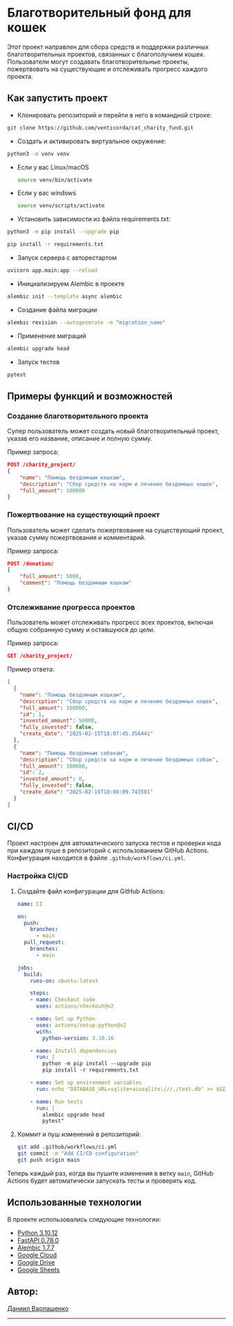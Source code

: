 # Благотворительный фонд для кошек

Этот проект направлен для сбора средств и поддержки различных благотворительных проектов, связанных с благополучием кошек. Пользователи могут создавать благотворительные проекты, пожертвовать на существующие и отслеживать прогресс каждого проекта.

## Как запустить проект
* Клонировать репозиторий и перейти в него в командной строке:

``` bash
git clone https://github.com/venticorda/cat_charity_fund.git
```
* Cоздать и активировать виртуальное окружение:

``` bash
python3 -m venv venv
```

* Если у вас Linux/macOS

    ``` bash
    source venv/bin/activate
    ```

* Если у вас windows

    ``` bash
    source venv/scripts/activate
    ```

* Установить зависимости из файла requirements.txt:

``` bash
python3 -m pip install --upgrade pip
```

``` bash
pip install -r requirements.txt
```

* Запуск сервера с авторестартом
``` bash
uvicorn app.main:app --reload
```
* Инициализируем Alembic в проекте
``` bash
alembic init --template async alembic
```
* Создание файла миграции
``` bash
alembic revision --autogenerate -m "migration_name"
```
* Применение миграций
``` bash
alembic upgrade head
```
* Запуск тестов
``` bash
pytest
```

## Примеры функций и возможностей

### Создание благотворительного проекта

Супер пользователь может создать новый благотворительный проект, указав его название, описание и полную сумму.

Пример запроса:
```json
POST /charity_project/
{
    "name": "Помощь бездомным кошкам",
    "description": "Сбор средств на корм и лечение бездомных кошек",
    "full_amount": 100000
}
```

### Пожертвование на существующий проект

Пользователь может сделать пожертвование на существующий проект, указав сумму пожертвования и комментарий.

Пример запроса:
```json
POST /donation/
{
    "full_amount": 5000,
    "comment": "Помощь бездомным кошкам"
}
```

### Отслеживание прогресса проектов

Пользователь может отслеживать прогресс всех проектов, включая общую собранную сумму и оставшуюся до цели.

Пример запроса:
```json
GET /charity_project/
```

Пример ответа:
```json
[
  {
    "name": "Помощь бездомным кошкам",
    "description": "Сбор средств на корм и лечение бездомных кошек",
    "full_amount": 100000,
    "id": 1,
    "invested_amount": 50000,
    "fully_invested": false,
    "create_date": "2025-02-15T18:07:45.356441"
  },
  {
    "name": "Помощь бездомным собакам",
    "description": "Сбор средств на корм и лечение бездомных собак",
    "full_amount": 100000,
    "id": 2,
    "invested_amount": 0,
    "fully_invested": false,
    "create_date": "2025-02-15T18:08:09.743501"
  }
]
```

## CI/CD

Проект настроен для автоматического запуска тестов и проверки кода при каждом пуше в репозиторий с использованием GitHub Actions. Конфигурация находится в файле `.github/workflows/ci.yml`.

### Настройка CI/CD

1. Создайте файл конфигурации для GitHub Actions:
    ```yaml
    name: CI

    on:
      push:
        branches:
          - main
      pull_request:
        branches:
          - main
    
    jobs:
      build:
        runs-on: ubuntu-latest

        steps:
        - name: Checkout code
          uses: actions/checkout@v2
    
        - name: Set up Python
          uses: actions/setup-python@v2
          with:
            python-version: 3.10.16
    
        - name: Install dependencies
          run: |
            python -m pip install --upgrade pip
            pip install -r requirements.txt
    
        - name: Set up environment variables
          run: echo "DATABASE_URL=sqlite+aiosqlite:///./test.db" >> $GITHUB_ENV
    
        - name: Run tests
          run: |
            alembic upgrade head
            pytest"

    ```

2. Коммит и пуш изменений в репозиторий:
    ```bash
    git add .github/workflows/ci.yml
    git commit -m "Add CI/CD configuration"
    git push origin main
    ```

Теперь каждый раз, когда вы пушите изменения в ветку `main`, GitHub Actions будет автоматически запускать тесты и проверять код.

## Использованные технологии
В проекте использовались следующие технологии:
- [Python 3.10.12](https://www.python.org/)
- [FastAPI 0.78.0](https://fastapi.tiangolo.com/)
- [Alembic 1.7.7](https://alembic.sqlalchemy.org/)
- [Google Cloud](https://console.cloud.google.com/)
- [Google Drive](https://drive.google.com/)
- [Google Sheets](https://workspace.google.com/products/sheets/)

## Автор:
[Даниил Варлащенко](https://github.com/venticorda)
***
